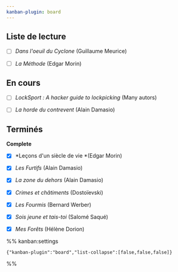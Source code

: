 ```yaml
---
kanban-plugin: board
---
```


## Liste de lecture

- [ ] *Dans l'oeuil du Cyclone* (Guillaume Meurice)
- [ ] *La Méthode* (Edgar Morin)


## En cours

- [ ] *LockSport : A hacker guide to lockpicking* (Many autors)
- [ ] *La horde du contrevent* (Alain Damasio)


## Terminés

**Complete**
- [x] *Leçons d'un siècle de vie *(Edgar Morin)
- [x] *Les Furtifs* (Alain Damasio)
- [x] *La zone du dehors* (Alain Damasio)
- [x] *Crimes et châtiments* (Dostoïevski)
- [x] *Les Fourmis* (Bernard Werber)
- [x] *Sois jeune et tais-toi* (Salomé Saqué)
- [x] *Mes Forêts* (Hélène Dorion)




%% kanban:settings
```
{"kanban-plugin":"board","list-collapse":[false,false,false]}
```
%%